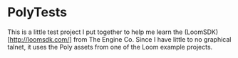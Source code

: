 # PolyTests

This is a little test project I put together to help me learn the (LoomSDK)[http://loomsdk.com/] from The Engine Co.  Since I have little to no graphical talnet, it uses the Poly assets from one of the Loom example projects.

